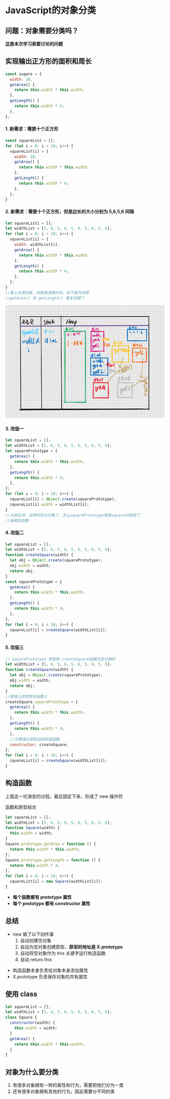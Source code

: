 # JavaScript的对象分类
## 问题：对象需要分类吗？

**这是本次学习索要讨论的问题**

## 实现输出正方形的面积和周长

```javascript
const suqare = {
  width: 10,
  getArea() {
    return this.width * this.width;
  },
  getLength() {
    return this.width * 4;
  },
};
```

#### 1. 新需求：需要十个正方形

```javascript
const squareList = [];
for (let i = 0; i < 10; i++) {
  squareList[i] = {
    width: 10,
    getArea() {
      return this.width * this.width;
    },
    getLength() {
      return this.width * 4;
    },
  };
}
```

#### 2. 新需求：需要十个正方形，但是边长的大小分别为 5,6,5,6 间隔

```javascript
let squareList1 = [];
let widthList = [5, 6, 5, 6, 5, 6, 5, 6, 5, 6];
for (let i = 0; i < 10; i++) {
  squareList[i] = {
    width: widthList[i],
    getArea() {
      return this.width * this.width;
    },
    getLength() {
      return this.width * 4;
    },
  };
}
//看上去很完美，但是很浪费内存，如下是内存图
//getArea() 和 getLength() 重复创建了
```

![square](img/square.png)

#### 3. 改版一

```javascript
let squareList = [];
let widthList = [5, 6, 5, 6, 5, 6, 5, 6, 5, 6];
let squarePrototype = {
  getArea() {
    return this.width * this.width;
  },
  getLength() {
    return this.width * 4;
  },
};
for (let i = 0; i < 10; i++) {
  squareList[i] = Object.create(squarePrototype);
  squareList[i].width = widthList[i];
}
//大佬会讲，这种代码太分散了，怎么squarePrototype就是square的原型了
//抽离到函数
```

#### 4. 改版二

```javascript
let squareList = [];
let widthList = [5, 6, 5, 6, 5, 6, 5, 6, 5, 6];
function createSquare(width) {
  let obj = Object.create(squarePrototype);
  obj.width = width;
  return obj;
}
const squarePrototype = {
  getArea() {
    return this.width * this.width;
  },
  getLength() {
    return this.width * 4;
  },
};
for (let i = 0; i < 10; i++) {
  squareList[i] = createSquare(widthList[i]);
}
```

#### 5. 改版三

```javascript
// squarePrototype 原型和 createSquare函数还是分散的
let widthList = [5, 6, 5, 6, 5, 6, 5, 6, 5, 6];
function createSquare(width) {
  let obj = Object.create(squarePrototype);
  obj.width = width;
  return obj;
}
//直接上原型放到函数上
createSquare.squarePrototype = {
  getArea() {
    return this.width * this.width;
  },
  getLength() {
    return this.width * 4;
  },
  //方便通过原型找到构造函数
  constructor: createSquare,
};
for (let i = 0; i < 10; i++) {
  squareList[i] = createSquare(widthList[i]);
}
```

## 构造函数

上面这一坨演变的过程，最后固定下来，形成了 new 操作符

函数和原型结合

```javascript
let squareList = [];
let widthList = [5, 6, 5, 6, 5, 6, 5, 6, 5, 6];
function Square(width) {
  this.width = width;
}
Square.prototype.getArea = function () {
  return this.width * this.width;
};
Square.prototype.getLength = function () {
  return this.width * 4;
};
for (let i = 0; i < 10; i++) {
  squareList[i] = new Square(widthList[i]);
}
```

- **每个函数都有 prototype 属性**
- **每个 prototype 都有 constructor 属性**

## 总结

- new 做了以下四件事
  1. 自动创建空对象
  2. 自动为空对象创建原型，**原型的地址是 X.prototype**
  3. 自动将空对象作为 this 关键字运行构造函数
  4. 自动 return this

* 构造函数本身负责给对象本身添加属性
* X.prototype 负责保存对象的共有属性

## 使用 class

```javascript
let squareList = [];
let widthList = [5, 6, 5, 6, 5, 6, 5, 6, 5, 6];
class Square {
  constructor(width) {
    this.width = width;
  }
  getArea() {
    return this.width * this.width;
  }
}
```
## 对象为什么要分类
1. 有很多对象拥有一样的属性和行为，需要把他们分为一类
2. 还有很多对象拥有其他的行为，因此需要分不同的类
